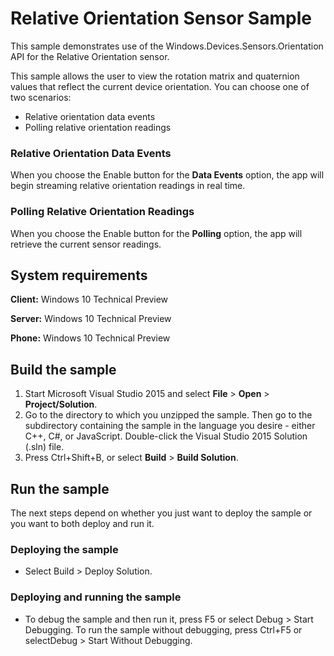 # Relative Orientation Sensor Sample

This sample demonstrates use of the Windows.Devices.Sensors.Orientation API for the Relative Orientation sensor.

This sample allows the user to view the rotation matrix and quaternion values that reflect the current device orientation. You can choose one of two scenarios:

-   Relative orientation data events
-   Polling relative orientation readings

### Relative Orientation Data Events

When you choose the Enable button for the **Data Events** option, the app will begin streaming relative orientation readings in real time.

### Polling Relative Orientation Readings

When you choose the Enable button for the **Polling** option, the app will retrieve the current sensor readings.

## System requirements

**Client:** Windows 10 Technical Preview

**Server:** Windows 10 Technical Preview

**Phone:**  Windows 10 Technical Preview

## Build the sample

1. Start Microsoft Visual Studio 2015 and select **File** \> **Open** \> **Project/Solution**.
2. Go to the directory to which you unzipped the sample. Then go to the subdirectory containing the sample in the language you desire - either C++, C#, or JavaScript. Double-click the Visual Studio 2015 Solution (.sln) file. 
3. Press Ctrl+Shift+B, or select **Build** \> **Build Solution**. 

## Run the sample

The next steps depend on whether you just want to deploy the sample or you want to both deploy and run it.

### Deploying the sample

- Select Build > Deploy Solution. 

### Deploying and running the sample

- To debug the sample and then run it, press F5 or select Debug >  Start Debugging. To run the sample without debugging, press Ctrl+F5 or selectDebug > Start Without Debugging. 
